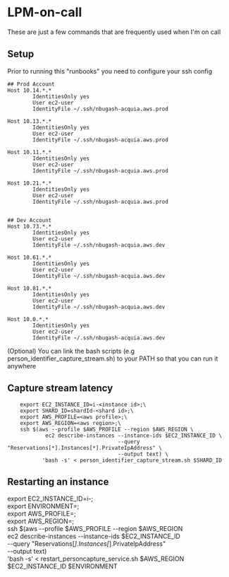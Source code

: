 # LPM-on-call
These are just a few commands that are frequently used when I'm on call

## Setup
Prior to running this "runbooks" you need to configure your ssh config

```
## Prod Account
Host 10.14.*.*
        IdentitiesOnly yes
        User ec2-user
        IdentityFile ~/.ssh/nbugash-acquia.aws.prod

Host 10.13.*.*
        IdentitiesOnly yes
        User ec2-user
        IdentityFile ~/.ssh/nbugash-acquia.aws.prod

Host 10.11.*.*
        IdentitiesOnly yes
        User ec2-user
        IdentityFile ~/.ssh/nbugash-acquia.aws.prod

Host 10.21.*.*
        IdentitiesOnly yes
        User ec2-user
        IdentityFile ~/.ssh/nbugash-acquia.aws.prod


## Dev Account
Host 10.73.*.*
        IdentitiesOnly yes
        User ec2-user
        IdentityFile ~/.ssh/nbugash-acquia.aws.dev

Host 10.61.*.*
        IdentitiesOnly yes
        User ec2-user
        IdentityFile ~/.ssh/nbugash-acquia.aws.dev

Host 10.81.*.*
        IdentitiesOnly yes
        User ec2-user
        IdentityFile ~/.ssh/nbugash-acquia.aws.dev

Host 10.0.*.*
        IdentitiesOnly yes
        User ec2-user
        IdentityFile ~/.ssh/nbugash-acquia.aws.dev
```
(Optional)
You can link the bash scripts (e.g person_identifier_capture_stream.sh) to your PATH so that you can run it anywhere

## Capture stream latency

        export EC2_INSTANCE_ID=i-<instance id>;\
        export SHARD_ID=shardId-<shard id>;\
        export AWS_PROFILE=<aws profile>;\
        export AWS_REGION=<aws region>;\
        ssh $(aws --profile $AWS_PROFILE --region $AWS_REGION \
                ec2 describe-instances --instance-ids $EC2_INSTANCE_ID \
                                       --query "Reservations[*].Instances[*].PrivateIpAddress" \
                                       --output text) \
               'bash -s' < person_identifier_capture_stream.sh $SHARD_ID
               
## Restarting an instance
export EC2_INSTANCE_ID=i-<instance id>;\
export ENVIRONMENT=<environment>;\
export AWS_PROFILE=<aws profile>;\
export AWS_REGION=<aws region>;\
ssh $(aws --profile $AWS_PROFILE --region $AWS_REGION \
            ec2 describe-instances --instance-ids $EC2_INSTANCE_ID \
                                   --query "Reservations[*].Instances[*].PrivateIpAddress"\
                                   --output text)\
           'bash -s' < restart_personcapture_service.sh $AWS_REGION $EC2_INSTANCE_ID $ENVIRONMENT

